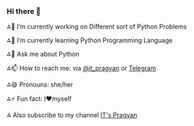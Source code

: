 ### Hi there 👋

<!--
**itspragyangit/itspragyangit** is a ✨ _special_ ✨ repository because its `README.md` (this file) appears on your GitHub profile.

Here are some ideas to get you started:

-->  
⁂🔭 I’m currently working on Different sort of Python Problems

⁂🌱 I’m currently learning Python Programming Language

⁂💬 Ask me about Python 

⁂📫 How to reach me: via [@it_pragyan](www.twitter.com/it_pragyan) or [Telegram](https://t.me/pragyan_paramita_dutta)

⁂😄 Pronouns: she/her

⁂⚡ Fun fact: I❤myself

⁂ Also subscribe to my channel [IT's Pragyan](https://www.youtube.com/channel/UCyC9Y-slTTJaLgZbX7qzhmA)

